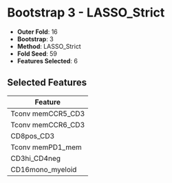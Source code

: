# Bootstrap 3 - LASSO_Strict

- **Outer Fold**: 16
- **Bootstrap**: 3
- **Method**: LASSO_Strict
- **Fold Seed**: 59
- **Features Selected**: 6

## Selected Features

| Feature |
|---------|
| Tconv memCCR5_CD3 |
| Tconv memCCR6_CD3 |
| CD8pos_CD3 |
| Tconv memPD1_mem |
| CD3hi_CD4neg |
| CD16mono_myeloid |
